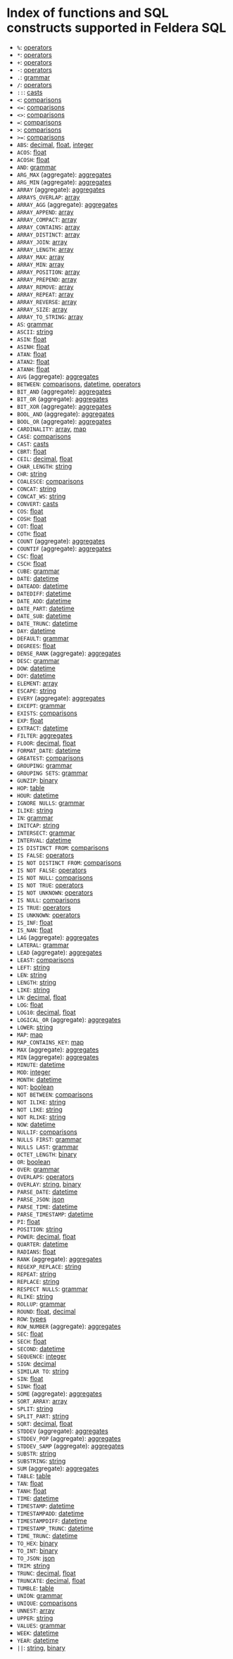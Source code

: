 # Index of functions and SQL constructs supported in Feldera SQL

* `%`: [operators](operators.md)
* `*`: [operators](operators.md)
* `+`: [operators](operators.md)
* `-`: [operators](operators.md)
* `.`: [grammar](grammar.md)
* `/`: [operators](operators.md)
* `::`: [casts](casts.md)
* `<`: [comparisons](comparisons.md)
* `<=`: [comparisons](comparisons.md)
* `<>`: [comparisons](comparisons.md)
* `=`: [comparisons](comparisons.md)
* `>`: [comparisons](comparisons.md)
* `>=`: [comparisons](comparisons.md)
* `ABS`: [decimal](decimal.md), [float](float.md), [integer](integer.md)
* `ACOS`: [float](float.md)
* `ACOSH`: [float](float.md)
* `AND`: [grammar](grammar.md)
* `ARG_MAX` (aggregate): [aggregates](aggregates.md)
* `ARG_MIN` (aggregate): [aggregates](aggregates.md)
* `ARRAY` (aggregate): [aggregates](aggregates.md)
* `ARRAYS_OVERLAP`: [array](array.md)
* `ARRAY_AGG` (aggregate): [aggregates](aggregates.md)
* `ARRAY_APPEND`: [array](array.md)
* `ARRAY_COMPACT`: [array](array.md)
* `ARRAY_CONTAINS`: [array](array.md)
* `ARRAY_DISTINCT`: [array](array.md)
* `ARRAY_JOIN`: [array](array.md)
* `ARRAY_LENGTH`: [array](array.md)
* `ARRAY_MAX`: [array](array.md)
* `ARRAY_MIN`: [array](array.md)
* `ARRAY_POSITION`: [array](array.md)
* `ARRAY_PREPEND`: [array](array.md)
* `ARRAY_REMOVE`: [array](array.md)
* `ARRAY_REPEAT`: [array](array.md)
* `ARRAY_REVERSE`: [array](array.md)
* `ARRAY_SIZE`: [array](array.md)
* `ARRAY_TO_STRING`: [array](array.md)
* `AS`: [grammar](grammar.md)
* `ASCII`: [string](string.md)
* `ASIN`: [float](float.md)
* `ASINH`: [float](float.md)
* `ATAN`: [float](float.md)
* `ATAN2`: [float](float.md)
* `ATANH`: [float](float.md)
* `AVG` (aggregate): [aggregates](aggregates.md)
* `BETWEEN`: [comparisons](comparisons.md), [datetime](datetime.md), [operators](operators.md)
* `BIT_AND` (aggregate): [aggregates](aggregates.md)
* `BIT_OR` (aggregate): [aggregates](aggregates.md)
* `BIT_XOR` (aggregate): [aggregates](aggregates.md)
* `BOOL_AND` (aggregate): [aggregates](aggregates.md)
* `BOOL_OR` (aggregate): [aggregates](aggregates.md)
* `CARDINALITY`: [array](array.md), [map](map.md)
* `CASE`: [comparisons](comparisons.md)
* `CAST`: [casts](casts.md)
* `CBRT`: [float](float.md)
* `CEIL`: [decimal](decimal.md), [float](float.md)
* `CHAR_LENGTH`: [string](string.md)
* `CHR`: [string](string.md)
* `COALESCE`: [comparisons](comparisons.md)
* `CONCAT`: [string](string.md)
* `CONCAT_WS`: [string](string.md)
* `CONVERT`: [casts](casts.md)
* `COS`: [float](float.md)
* `COSH`: [float](float.md)
* `COT`: [float](float.md)
* `COTH`: [float](float.md)
* `COUNT` (aggregate): [aggregates](aggregates.md)
* `COUNTIF` (aggregate): [aggregates](aggregates.md)
* `CSC`: [float](float.md)
* `CSCH`: [float](float.md)
* `CUBE`: [grammar](grammar.md)
* `DATE`: [datetime](datetime.md)
* `DATEADD`: [datetime](datetime.md)
* `DATEDIFF`: [datetime](datetime.md)
* `DATE_ADD`: [datetime](datetime.md)
* `DATE_PART`: [datetime](datetime.md)
* `DATE_SUB`: [datetime](datetime.md)
* `DATE_TRUNC`: [datetime](datetime.md)
* `DAY`: [datetime](datetime.md)
* `DEFAULT`: [grammar](grammar.md)
* `DEGREES`: [float](float.md)
* `DENSE_RANK` (aggregate): [aggregates](aggregates.md)
* `DESC`: [grammar](grammar.md)
* `DOW`: [datetime](datetime.md)
* `DOY`: [datetime](datetime.md)
* `ELEMENT`: [array](array.md)
* `ESCAPE`: [string](string.md)
* `EVERY` (aggregate): [aggregates](aggregates.md)
* `EXCEPT`: [grammar](grammar.md)
* `EXISTS`: [comparisons](comparisons.md)
* `EXP`: [float](float.md)
* `EXTRACT`: [datetime](datetime.md)
* `FILTER`: [aggregates](aggregates.md)
* `FLOOR`: [decimal](decimal.md), [float](float.md)
* `FORMAT_DATE`: [datetime](datetime.md)
* `GREATEST`: [comparisons](comparisons.md)
* `GROUPING`: [grammar](grammar.md)
* `GROUPING SETS`: [grammar](grammar.md)
* `GUNZIP`: [binary](binary.md)
* `HOP`: [table](table.md)
* `HOUR`: [datetime](datetime.md)
* `IGNORE NULLS`: [grammar](grammar.md)
* `ILIKE`: [string](string.md)
* `IN`: [grammar](grammar.md)
* `INITCAP`: [string](string.md)
* `INTERSECT`: [grammar](grammar.md)
* `INTERVAL`: [datetime](datetime.md)
* `IS DISTINCT FROM`: [comparisons](comparisons.md)
* `IS FALSE`: [operators](operators.md)
* `IS NOT DISTINCT FROM`: [comparisons](comparisons.md)
* `IS NOT FALSE`: [operators](operators.md)
* `IS NOT NULL`: [comparisons](comparisons.md)
* `IS NOT TRUE`: [operators](operators.md)
* `IS NOT UNKNOWN`: [operators](operators.md)
* `IS NULL`: [comparisons](comparisons.md)
* `IS TRUE`: [operators](operators.md)
* `IS UNKNOWN`: [operators](operators.md)
* `IS_INF`: [float](float.md)
* `IS_NAN`: [float](float.md)
* `LAG` (aggregate): [aggregates](aggregates.md)
* `LATERAL`: [grammar](grammar.md)
* `LEAD` (aggregate): [aggregates](aggregates.md)
* `LEAST`: [comparisons](comparisons.md)
* `LEFT`: [string](string.md)
* `LEN`: [string](string.md)
* `LENGTH`: [string](string.md)
* `LIKE`: [string](string.md)
* `LN`: [decimal](decimal.md), [float](float.md)
* `LOG`: [float](float.md)
* `LOG10`: [decimal](decimal.md), [float](float.md)
* `LOGICAL_OR` (aggregate): [aggregates](aggregates.md)
* `LOWER`: [string](string.md)
* `MAP`: [map](map.md)
* `MAP_CONTAINS_KEY`: [map](map.md)
* `MAX` (aggregate): [aggregates](aggregates.md)
* `MIN` (aggregate): [aggregates](aggregates.md)
* `MINUTE`: [datetime](datetime.md)
* `MOD`: [integer](integer.md)
* `MONTH`: [datetime](datetime.md)
* `NOT`: [boolean](boolean.md)
* `NOT BETWEEN`: [comparisons](comparisons.md)
* `NOT ILIKE`: [string](string.md)
* `NOT LIKE`: [string](string.md)
* `NOT RLIKE`: [string](string.md)
* `NOW`: [datetime](datetime.md)
* `NULLIF`: [comparisons](comparisons.md)
* `NULLS FIRST`: [grammar](grammar.md)
* `NULLS LAST`: [grammar](grammar.md)
* `OCTET_LENGTH`: [binary](binary.md)
* `OR`: [boolean](boolean.md)
* `OVER`: [grammar](grammar.md)
* `OVERLAPS`: [operators](operators.md)
* `OVERLAY`: [string](string.md), [binary](binary.md)
* `PARSE_DATE`: [datetime](datetime.md)
* `PARSE_JSON`: [json](json.md)
* `PARSE_TIME`: [datetime](datetime.md)
* `PARSE_TIMESTAMP`: [datetime](datetime.md)
* `PI`: [float](float.md)
* `POSITION`: [string](string.md)
* `POWER`: [decimal](decimal.md), [float](float.md)
* `QUARTER`: [datetime](datetime.md)
* `RADIANS`: [float](float.md)
* `RANK` (aggregate): [aggregates](aggregates.md)
* `REGEXP_REPLACE`: [string](string.md)
* `REPEAT`: [string](string.md)
* `REPLACE`: [string](string.md)
* `RESPECT NULLS`: [grammar](grammar.md)
* `RLIKE`: [string](string.md)
* `ROLLUP`: [grammar](grammar.md)
* `ROUND`: [float](float.md), [decimal](decimal.md)
* `ROW`: [types](types.md)
* `ROW_NUMBER` (aggregate): [aggregates](aggregates.md)
* `SEC`: [float](float.md)
* `SECH`: [float](float.md)
* `SECOND`: [datetime](datetime.md)
* `SEQUENCE`: [integer](integer.md)
* `SIGN`: [decimal](decimal.md)
* `SIMILAR TO`: [string](string.md)
* `SIN`: [float](float.md)
* `SINH`: [float](float.md)
* `SOME` (aggregate): [aggregates](aggregates.md)
* `SORT_ARRAY`: [array](array.md)
* `SPLIT`: [string](string.md)
* `SPLIT_PART`: [string](string.md)
* `SQRT`: [decimal](decimal.md), [float](float.md)
* `STDDEV` (aggregate): [aggregates](aggregates.md)
* `STDDEV_POP` (aggregate): [aggregates](aggregates.md)
* `STDDEV_SAMP` (aggregate): [aggregates](aggregates.md)
* `SUBSTR`: [string](string.md)
* `SUBSTRING`: [string](string.md)
* `SUM` (aggregate): [aggregates](aggregates.md)
* `TABLE`: [table](table.md)
* `TAN`: [float](float.md)
* `TANH`: [float](float.md)
* `TIME`: [datetime](datetime.md)
* `TIMESTAMP`: [datetime](datetime.md)
* `TIMESTAMPADD`: [datetime](datetime.md)
* `TIMESTAMPDIFF`: [datetime](datetime.md)
* `TIMESTAMP_TRUNC`: [datetime](datetime.md)
* `TIME_TRUNC`: [datetime](datetime.md)
* `TO_HEX`: [binary](binary.md)
* `TO_INT`: [binary](binary.md)
* `TO_JSON`: [json](json.md)
* `TRIM`: [string](string.md)
* `TRUNC`: [decimal](decimal.md), [float](float.md)
* `TRUNCATE`: [decimal](decimal.md), [float](float.md)
* `TUMBLE`: [table](table.md)
* `UNION`: [grammar](grammar.md)
* `UNIQUE`: [comparisons](comparisons.md)
* `UNNEST`: [array](array.md)
* `UPPER`: [string](string.md)
* `VALUES`: [grammar](grammar.md)
* `WEEK`: [datetime](datetime.md)
* `YEAR`: [datetime](datetime.md)
* `||`: [string](string.md), [binary](binary.md)
